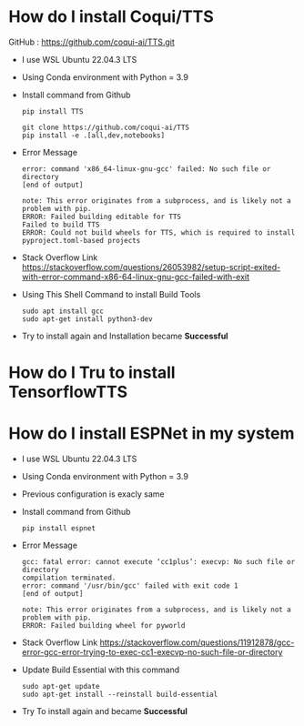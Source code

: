 # How do I install Coqui/TTS
GitHub :  https://github.com/coqui-ai/TTS.git

- I use WSL Ubuntu 22.04.3 LTS
- Using Conda environment with Python = 3.9
- Install command  from Github
    ```shell
    pip install TTS
    ```
    ```
    git clone https://github.com/coqui-ai/TTS
    pip install -e .[all,dev,notebooks]  
    ```
- Error Message 
    ```        
    error: command 'x86_64-linux-gnu-gcc' failed: No such file or directory
    [end of output]
    
    note: This error originates from a subprocess, and is likely not a problem with pip.
    ERROR: Failed building editable for TTS
    Failed to build TTS
    ERROR: Could not build wheels for TTS, which is required to install pyproject.toml-based projects
    ```
- Stack Overflow Link 
    https://stackoverflow.com/questions/26053982/setup-script-exited-with-error-command-x86-64-linux-gnu-gcc-failed-with-exit


- Using This Shell Command to install Build Tools 

    ``` Shell
    sudo apt install gcc
    sudo apt-get install python3-dev
    ```

- Try to install again and Installation became **Successful**

# How do I Tru to install TensorflowTTS


# How do I install ESPNet in my system

- I use WSL Ubuntu 22.04.3 LTS
- Using Conda environment with Python = 3.9
- Previous configuration is exacly same
- Install command  from Github
    ```shell
    pip install espnet
    ```
- Error Message 
    ```
    gcc: fatal error: cannot execute ‘cc1plus’: execvp: No such file or directory
    compilation terminated.
    error: command '/usr/bin/gcc' failed with exit code 1
    [end of output]

    note: This error originates from a subprocess, and is likely not a problem with pip.
    ERROR: Failed building wheel for pyworld
    ```
- Stack Overflow Link 
    https://stackoverflow.com/questions/11912878/gcc-error-gcc-error-trying-to-exec-cc1-execvp-no-such-file-or-directory

- Update Build Essential with this command 
    ```
    sudo apt-get update
    sudo apt-get install --reinstall build-essential
    ```

- Try To install again and became **Successful**


